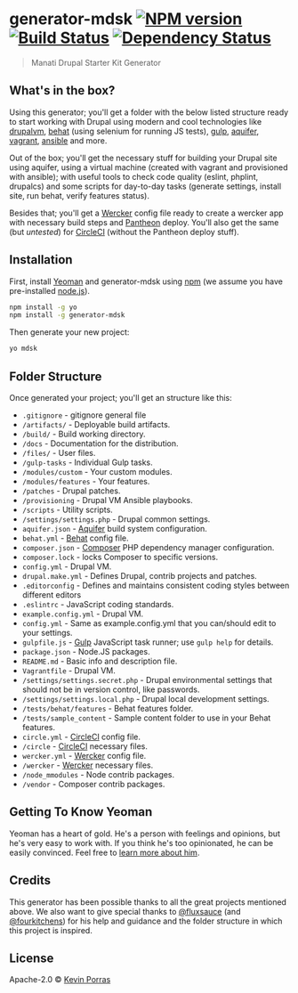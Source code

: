 # generator-mdsk [![NPM version][npm-image]][npm-url] [![Build Status][travis-image]][travis-url] [![Dependency Status][daviddm-image]][daviddm-url]
> Manati Drupal Starter Kit Generator

## What's in the box?

Using this generator; you'll get a folder with the below listed structure ready to start working with Drupal using modern and cool technologies like [drupalvm](https://github.com/geerlingguy/drupal-vm/), [behat](https://github.com/Behat/Behat) (using selenium for running JS tests), [gulp](https://github.com/gulpjs/gulp), [aquifer](https://github.com/aquifer/aquifer), [vagrant](http://vagrantup.com/), [ansible](https://github.com/ansible/ansible/) and more.

Out of the box; you'll get the necessary stuff for building your Drupal site using aquifer, using a virtual machine (created with vagrant and provisioned with ansible); with useful tools to check code quality (eslint, phplint, drupalcs) and some scripts for day-to-day tasks (generate settings, install site, run behat, verify features status).

Besides that; you'll get a [Wercker](http://wercker.com/) config file ready to create a wercker app with necessary build steps and [Pantheon](http://pantheon.io/) deploy. You'll also get the same (but *untested*) for [CircleCI](http://circleci.com/) (without the Pantheon deploy stuff).

## Installation

First, install [Yeoman](http://yeoman.io) and generator-mdsk using [npm](https://www.npmjs.com/) (we assume you have pre-installed [node.js](https://nodejs.org/)).

```bash
npm install -g yo
npm install -g generator-mdsk
```

Then generate your new project:

```bash
yo mdsk
```
## Folder Structure

Once generated your project; you'll get an structure like this:

* `.gitignore` - gitignore general file
* `/artifacts/` - Deployable build artifacts.
* `/build/` - Build working directory.
* `/docs` - Documentation for the distribution.
* `/files/` - User files.
* `/gulp-tasks` - Individual Gulp tasks.
* `/modules/custom` - Your custom modules.
* `/modules/features` - Your features.
* `/patches` - Drupal patches.
* `/provisioning` - Drupal VM Ansible playbooks.
* `/scripts` - Utility scripts.
* `/settings/settings.php` - Drupal common settings.
* `aquifer.json` - [Aquifer](https://github.com/aquifer/aquifer) build system configuration.
* `behat.yml` - [Behat](https://github.com/Behat/Behat) config file.
* `composer.json` - [Composer](https://getcomposer.org) PHP dependency manager configuration.
* `composer.lock` - locks Composer to specific versions.
* `config.yml` - Drupal VM. 
* `drupal.make.yml` - Defines Drupal, contrib projects and patches.
* `.editorconfig` - Defines and maintains consistent coding styles between different editors
* `.eslintrc` - JavaScript coding standards.
* `example.config.yml` - Drupal VM. 
* `config.yml` - Same as example.config.yml that you can/should edit to your settings.
* `gulpfile.js` - [Gulp](http://gulpjs.com/) JavaScript task runner; use `gulp help` for details.
* `package.json` - Node.JS packages.
* `README.md` - Basic info and description file.
* `Vagrantfile` - Drupal VM. 
* `/settings/settings.secret.php` - Drupal environmental settings that should not be in version control, like passwords.
* `/settings/settings.local.php` - Drupal local development settings.
* `/tests/behat/features` - Behat features folder.
* `/tests/sample_content` - Sample content folder to use in your Behat features.
* `circle.yml` - [CircleCI](http://circleci.com/) config file.
* `/circle` - [CircleCI](http://circleci.com/) necessary files.
* `wercker.yml` - [Wercker](http://wercker.com/) config file.
* `/wercker` - [Wercker](http://wercker.com/) necessary files.
* `/node_mmodules` - Node contrib packages.
* `/vendor` - Composer contrib packages.


## Getting To Know Yeoman

Yeoman has a heart of gold. He&#39;s a person with feelings and opinions, but he&#39;s very easy to work with. If you think he&#39;s too opinionated, he can be easily convinced. Feel free to [learn more about him](http://yeoman.io/).

## Credits

This generator has been possible thanks to all the great projects mentioned above. We also want to give special thanks to [@fluxsauce](https://github.com/fluxsauce) (and [@fourkitchens](http://github.com/fourkitchens/)) for his help and guidance and the folder structure in which this project is inspired.

## License

Apache-2.0 © [Kevin Porras](kporras07.tk)


[npm-image]: https://badge.fury.io/js/generator-mdsk.svg
[npm-url]: https://npmjs.org/package/generator-mdsk
[travis-image]: https://api.travis-ci.org/ManatiCR/generator-mdsk.svg?branch=master
[travis-url]: https://travis-ci.org/ManatiCR/generator-mdsk
[daviddm-image]: https://david-dm.org/manaticr/generator-mdsk.svg?theme=shields.io
[daviddm-url]: https://david-dm.org/manaticr/generator-mdsk
